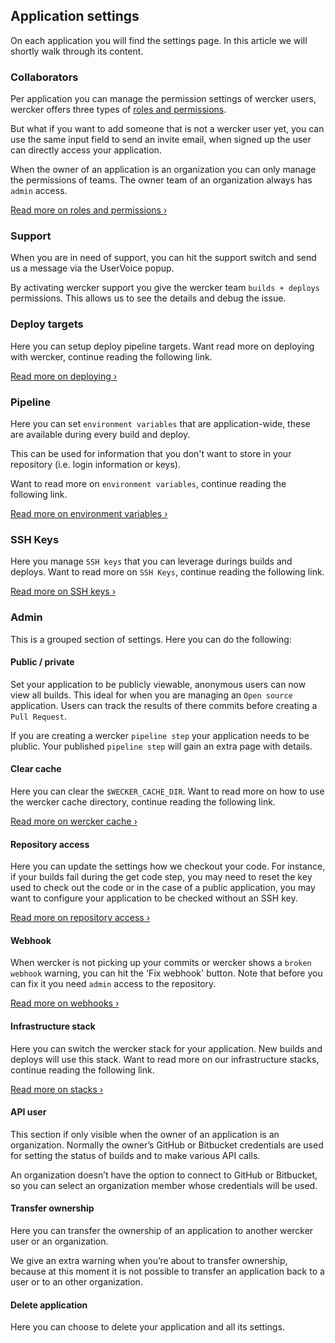 ## Application settings

On each application you will find the settings page.
In this article we will shortly walk through its content.

### Collaborators

Per application you can manage the permission settings of wercker users, wercker
offers three types of [roles and permissions](/docs/web-interface/roles-and-permissions).

But what if you want to add someone that is not a wercker user yet, you can
use the same input field to send an invite email, when signed up the user can directly
access your application.

When the owner of an application is an organization you can only manage the
permissions of teams. The owner team of an organization always has `admin` access.

[Read more on roles and permissions &rsaquo;](/docs/web-interface/roles-and-permissions)


### Support

When you are in need of support, you can hit the support switch and send us a message via
the UserVoice popup.

By activating wercker support you give the wercker team `builds + deploys` permissions.
This allows us to see the details and debug the issue.


### Deploy targets

Here you can setup deploy pipeline targets. Want read more on deploying
with wercker, continue reading the following link.

[Read more on deploying &rsaquo;](/docs/deploy/index.html)


### Pipeline

Here you can set `environment variables` that are application-wide,
these are available during every build and deploy.

This can be used for information that you don't want to store in your repository
(i.e. login information or keys).

Want to read more on `environment variables`, continue reading the following link.

[Read more on environment variables &rsaquo;](/docs/environment-variables/index.html)


### SSH Keys

Here you manage `SSH keys` that you can leverage durings builds and deploys.
Want to read more on `SSH Keys`, continue reading the following link.

[Read more on SSH keys &rsaquo;](/docs/ssh-keys/index.html)


### Admin

This is a grouped section of settings. Here you can do the following:

#### Public / private

Set your application to be publicly viewable, anonymous users can now view all builds.
This ideal for when you are managing an `Open source` application. Users can track
the results of there commits before creating a `Pull Request`.

If you are creating a wercker `pipeline step` your application needs to be plublic.
Your published `pipeline step` will gain an extra page with details.


#### Clear cache

Here you can clear the `$WECKER_CACHE_DIR`. Want to read more on how to use the
wercker cache directory, continue reading the following link.

[Read more on wercker cache &rsaquo;](/docs/pipelines/wercker-cache.html)

#### Repository access

Here you can update the settings how we checkout your code.
For instance, if your builds fail during the get code step, you may need to reset
the key used to check out the code or in the case of a public application, you may want to
configure your application to be checked without an SSH key.

[Read more on repository access &rsaquo;](/docs/web-interface/repository-access.html)

#### Webhook

When wercker is not picking up your commits or wercker shows a `broken webhook` warning,
you can hit the 'Fix webhook' button. Note that before you can fix it you need `admin`
access to the repository.

[Read more on webhooks &rsaquo;](/docs/faq/how-do-webhooks-work.html)

#### Infrastructure stack

Here you can switch the wercker stack for your application.
New builds and deploys will use this stack. Want to read more on our infrastructure
stacks, continue reading the following link.

[Read more on stacks &rsaquo;](/docs/pipelines/stacks.html)

#### API user

This section if only visible when the owner of an application is an organization.
Normally the owner’s GitHub or Bitbucket credentials are used for setting the
status of builds and to make various API calls.

An organization doesn’t have the option to connect to GitHub or Bitbucket, so you
can select an organization member whose credentials will be used.


#### Transfer ownership

Here you can transfer the ownership of an application to another wercker user or
an organization.

We give an extra warning when you’re about to transfer ownership, because at this
moment it is not possible to transfer an application back to a user or to an
other organization.

#### Delete application

Here you can choose to delete your application and all its settings.
